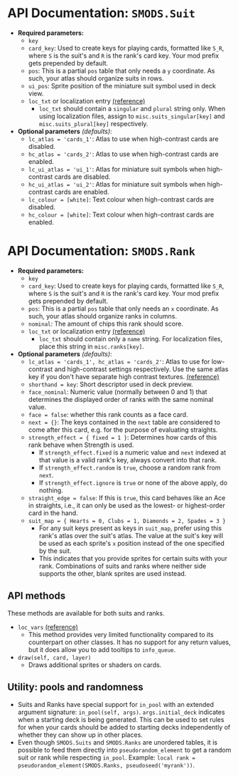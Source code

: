 # API Documentation: `SMODS.Suit`
- **Required parameters:**
	- `key`
    - `card_key`: Used to create keys for playing cards, formatted like `S_R`, where `S` is the suit's and `R` is the rank's card key. Your mod prefix gets prepended by default.
    - `pos`: This is a partial `pos` table that only needs a `y` coordinate. As such, your atlas should organize suits in rows.
    - `ui_pos`: Sprite position of the miniature suit symbol used in deck view.
    - `loc_txt` or localization entry [(reference)](https://github.com/Steamodded/smods/wiki/Localization)
        - `loc_txt` should contain a `singular` and `plural` string only. When using localization files, assign to `misc.suits_singular[key]` and `misc.suits_plural[key]` respectively.
- **Optional parameters** *(defaults)*:
    - `lc_atlas = 'cards_1'`: Atlas to use when high-contrast cards are disabled.
    - `hc_atlas = 'cards_2'`: Atlas to use when high-contrast cards are enabled.
    - `lc_ui_atlas = 'ui_1'`: Atlas for miniature suit symbols when high-contrast cards are disabled.
    - `hc_ui_atlas = 'ui_2'`: Atlas for miniature suit symbols when high-contrast cards are enabled.
    - `lc_colour = [white]`: Text colour when high-contrast cards are disabled.
    - `hc_colour = [white]`: Text colour when high-contrast cards are enabled.
    
# API Documentation: `SMODS.Rank`
- **Required parameters:**
	- `key`
    - `card_key`: Used to create keys for playing cards, formatted like `S_R`, where `S` is the suit's and `R` is the rank's card key. Your mod prefix gets prepended by default.
    - `pos`: This is a partial `pos` table that only needs an `x` coordinate. As such, your atlas should organize ranks in columns.
    - `nominal`: The amount of chips this rank should score.
    - `loc_txt` or localization entry [(reference)](https://github.com/Steamodded/smods/wiki/Localization)
        - `loc_txt` should contain only a `name` string. For localization files, place this string in `misc.ranks[key]`.
- **Optional parameters** *(defaults)*:
    - `lc_atlas = 'cards_1', hc_atlas = 'cards_2'`: Atlas to use for low-contrast and high-contrast settings respectively. Use the same atlas key if you don't have separate high contrast textures. [(reference)](https://github.com/Steamodded/smods/wiki/SMODS.Atlas#applying-textures-to-cards)
    - `shorthand = key`: Short descriptor used in deck preview.
    - `face_nominal`: Numeric value (normally between 0 and 1) that determines the displayed order of ranks with the same nominal value.
    - `face = false`: whether this rank counts as a face card.
    - `next = {}`: The keys contained in the `next` table are considered to come after this card, e.g. for the purpose of evaluating straights.
    - `strength_effect = { fixed = 1 }`: Determines how cards of this rank behave when Strength is used.
        - If `strength_effect.fixed` is a numeric value and `next` indexed at that value is a valid rank's key, always convert into that rank.
        - If `strength_effect.random` is `true`, choose a random rank from `next`.
        - If `strength_effect.ignore` is `true` or none of the above apply, do nothing.
    - `straight_edge = false`: If this is `true`, this card behaves like an Ace in straights, i.e., it can only be used as the lowest- or highest-order card in the hand.
    - `suit_map = { Hearts = 0, Clubs = 1, Diamonds = 2, Spades = 3 }`
        - For any suit keys present as keys in `suit_map`, prefer using this rank's atlas over the suit's atlas. The value at the suit's key will be used as each sprite's `x` position instead of the one specified by the suit.
        - This indicates that you provide sprites for certain suits with your rank. Combinations of suits and ranks where neither side supports the other, blank sprites are used instead.

## API methods
These methods are available for both suits and ranks.
- `loc_vars` [(reference)](https://github.com/Steamodded/smods/wiki/Localization#Localization-functions)
    - This method provides very limited functionality compared to its counterpart on other classes. It has no support for any return values, but it does allow you to add tooltips to `info_queue`.
- `draw(self, card, layer)`
	- Draws additional sprites or shaders on cards.

## Utility: pools and randomness
- Suits and Ranks have special support for `in_pool` with an extended argument signature: `in_pool(self, args)`. `args.initial_deck` indicates when a starting deck is being generated. This can be used to set rules for when your cards should be added to starting decks independently of whether they can show up in other places. 
- Even though `SMODS.Suits` and `SMODS.Ranks` are unordered tables, it is possible to feed them directly into `pseudorandom_element` to get a random suit or rank while respecting `in_pool`. Example: `local rank = pseudorandom_element(SMODS.Ranks, pseudoseed('myrank'))`.